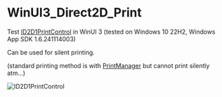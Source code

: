 # WinUI3_Direct2D_Print

Test [ID2D1PrintControl](https://learn.microsoft.com/en-us/windows/win32/api/d2d1_1/nn-d2d1_1-id2d1printcontrol) in WinUI 3
 (tested on Windows 10 22H2, Windows App SDK 1.6.241114003)
 
 Can be used for silent printing.
 
 (standard printing method is with [PrintManager](https://learn.microsoft.com/en-us/windows/apps/develop/devices-sensors/print-from-your-app)
 but cannot print silently atm...)
 
![ID2D1PrintControl](https://github.com/user-attachments/assets/8d1ffed0-3ffb-47d1-a78b-96670b82aaf4)
